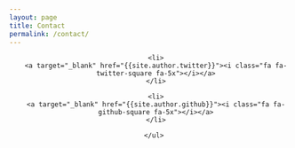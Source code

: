 ```yaml
---
layout: page
title: Contact
permalink: /contact/
---
```


<head>
<style type="text/css">
	ul#contact li{
		display : inline;
		padding: 25px;
	}
</style>
<head>

<div align="center">
	<ul id="contact">


	<li>
	<a target="_blank" href="{{site.author.twitter}}"><i class="fa fa-twitter-square fa-5x"></i></a>
	</li>

	<li>
	<a target="_blank" href="{{site.author.github}}"><i class="fa fa-github-square fa-5x"></i></a>
	</li>

	</ul> 
</div>
